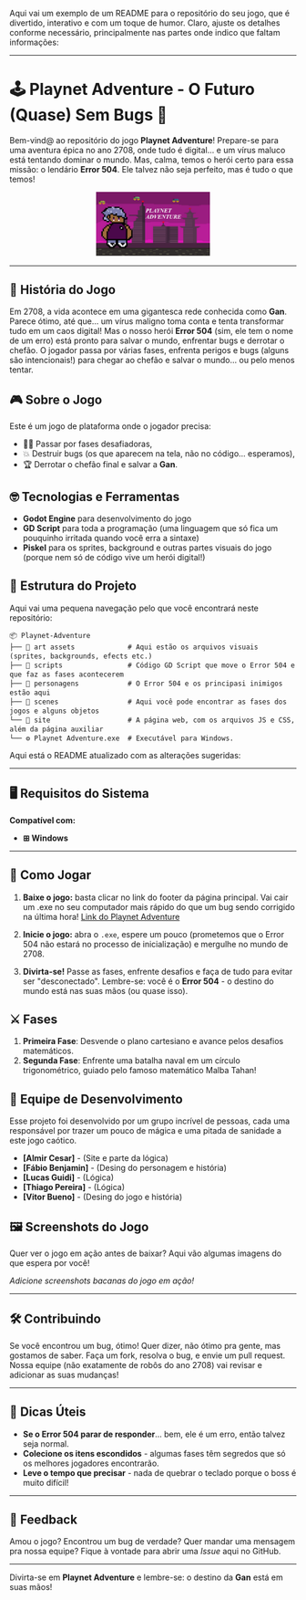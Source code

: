 Aqui vai um exemplo de um README para o repositório do seu jogo, que é divertido, interativo e com um toque de humor. Claro, ajuste os detalhes conforme necessário, principalmente nas partes onde indico que faltam informações:

---

# 🕹️ Playnet Adventure - O Futuro (Quase) Sem Bugs 🌌

Bem-vind@ ao repositório do jogo **Playnet Adventure**! Prepare-se para uma aventura épica no ano 2708, onde tudo é digital... e um vírus maluco está tentando dominar o mundo. Mas, calma, temos o herói certo para essa missão: o lendário **Error 504**. Ele talvez não seja perfeito, mas é tudo o que temos!

<div align="center">
  <img src="Site/Imagens/banner.jpeg" alt="Banner de Playnet Adventure" width="200px">
</div>

---

## 📜 História do Jogo

Em 2708, a vida acontece em uma gigantesca rede conhecida como **Gan**. Parece ótimo, até que... um vírus maligno toma conta e tenta transformar tudo em um caos digital! Mas o nosso herói **Error 504** (sim, ele tem o nome de um erro) está pronto para salvar o mundo, enfrentar bugs e derrotar o chefão. O jogador passa por várias fases, enfrenta perigos e bugs (alguns são intencionais!) para chegar ao chefão e salvar o mundo... ou pelo menos tentar.

## 🎮 Sobre o Jogo

Este é um jogo de plataforma onde o jogador precisa:
- 🧗‍♂️ Passar por fases desafiadoras,
- 💥 Destruir bugs (os que aparecem na tela, não no código... esperamos),
- 🏆 Derrotar o chefão final e salvar a **Gan**.

## 🤓 Tecnologias e Ferramentas

- **Godot Engine** para desenvolvimento do jogo
- **GD Script** para toda a programação (uma linguagem que só fica um pouquinho irritada quando você erra a sintaxe)
- **Piskel** para os sprites, background e outras partes visuais do jogo (porque nem só de código vive um herói digital!)

## 📂 Estrutura do Projeto

Aqui vai uma pequena navegação pelo que você encontrará neste repositório:

```
📦 Playnet-Adventure
├── 📁 art assets             # Aqui estão os arquivos visuais (sprites, backgrounds, efects etc.)
├── 📁 scripts                # Código GD Script que move o Error 504 e que faz as fases acontecerem
├── 📁 personagens            # O Error 504 e os principasi inimigos estão aqui
├── 📁 scenes                 # Aqui você pode encontrar as fases dos jogos e alguns objetos 
└── 📁 site                   # A página web, com os arquivos JS e CSS, além da página auxiliar
└── ⚙️ Playnet Adventure.exe  # Executável para Windows.
```

Aqui está o README atualizado com as alterações sugeridas:

---

## 🖥️ Requisitos do Sistema

**Compatível com:**  
- **⊞ Windows**  

---

## 🚀 Como Jogar

1. **Baixe o jogo:** basta clicar no link do footer da página principal. Vai cair um .exe no seu computador mais rápido do que um bug sendo corrigido na última hora! [Link do Playnet Adventure](Site/Playnet_Adventure.exe)

2. **Inicie o jogo:** abra o `.exe`, espere um pouco (prometemos que o Error 504 não estará no processo de inicialização) e mergulhe no mundo de 2708.

3. **Divirta-se!** Passe as fases, enfrente desafios e faça de tudo para evitar ser "desconectado". Lembre-se: você é o **Error 504** - o destino do mundo está nas suas mãos (ou quase isso).


## ⚔️ Fases

1. **Primeira Fase**: Desvende o plano cartesiano e avance pelos desafios matemáticos.
2. **Segunda Fase**: Enfrente uma batalha naval em um círculo trigonométrico, guiado pelo famoso matemático Malba Tahan!

## 👥 Equipe de Desenvolvimento

Esse projeto foi desenvolvido por um grupo incrível de pessoas, cada uma responsável por trazer um pouco de mágica e uma pitada de sanidade a este jogo caótico.

- **[Almir Cesar]** - (Site e parte da lógica)
- **[Fábio Benjamin]** - (Desing do personagem e história)
- **[Lucas Guidi]** - (Lógica)
- **[Thiago Pereira]** - (Lógica)
- **[Vitor Bueno]** - (Desing do jogo e história)

## 🖼️ Screenshots do Jogo

Quer ver o jogo em ação antes de baixar? Aqui vão algumas imagens do que espera por você!

*Adicione screenshots bacanas do jogo em ação!*

---

## 🛠️ Contribuindo

Se você encontrou um bug, ótimo! Quer dizer, não ótimo pra gente, mas gostamos de saber. Faça um fork, resolva o bug, e envie um pull request. Nossa equipe (não exatamente de robôs do ano 2708) vai revisar e adicionar as suas mudanças!

---

## 🧠 Dicas Úteis

- **Se o Error 504 parar de responder**... bem, ele é um erro, então talvez seja normal.
- **Colecione os itens escondidos** - algumas fases têm segredos que só os melhores jogadores encontrarão.
- **Leve o tempo que precisar** - nada de quebrar o teclado porque o boss é muito difícil!

---

## 🌟 Feedback

Amou o jogo? Encontrou um bug de verdade? Quer mandar uma mensagem pra nossa equipe? Fique à vontade para abrir uma *Issue* aqui no GitHub.

---

Divirta-se em **Playnet Adventure** e lembre-se: o destino da **Gan** está em suas mãos!